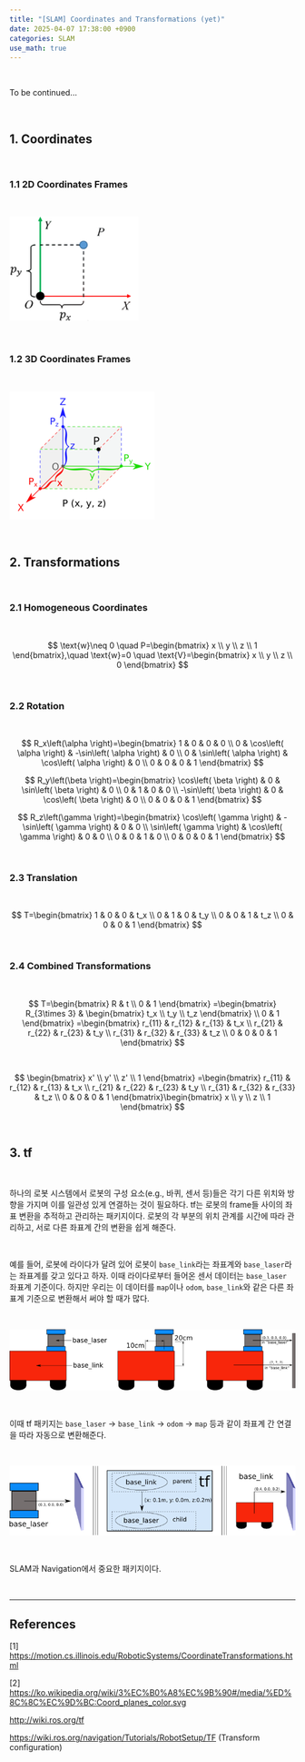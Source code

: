 ```yaml
---
title: "[SLAM] Coordinates and Transformations (yet)"
date: 2025-04-07 17:38:00 +0900
categories: SLAM
use_math: true
---
```


<br>

To be continued...

<br>

## 1. Coordinates

<br>

### 1.1 2D Coordinates Frames

<br>

![2D coordinates frame](/assets/img/2025-04-07/2d-coordinates-frame.png)

<br>

### 1.2 3D Coordinates Frames

<br>

![3D coordinates frame](/assets/img/2025-04-07/3d-coordinates-frame.png)

<br>

## 2. Transformations

<br>

### 2.1 Homogeneous Coordinates

<br>

$$
\text{w}\neq 0 \quad P=\begin{bmatrix}
x \\
y \\
z \\
1
\end{bmatrix},\quad \text{w}=0 \quad \text{V}=\begin{bmatrix}
x \\
y \\
z \\
0
\end{bmatrix}
$$

<br>

### 2.2 Rotation

<br>

$$
R_x\left(\alpha  \right)=\begin{bmatrix}
 1 & 0 & 0 & 0 \\
 0 & \cos\left( \alpha \right) & -\sin\left( \alpha \right) & 0 \\
 0 & \sin\left( \alpha \right) & \cos\left( \alpha \right) & 0 \\
 0 & 0 & 0 & 1
\end{bmatrix}
$$

$$
R_y\left(\beta  \right)=\begin{bmatrix}
 \cos\left( \beta \right) & 0 & \sin\left( \beta \right) & 0 \\
 0 & 1 & 0 & 0 \\
 -\sin\left( \beta \right) & 0 & \cos\left( \beta \right) & 0 \\
 0 & 0 & 0 & 1
\end{bmatrix}
$$

$$
R_z\left(\gamma  \right)=\begin{bmatrix}
 \cos\left( \gamma \right) & -\sin\left( \gamma \right) & 0 & 0 \\
 \sin\left( \gamma \right) & \cos\left( \gamma \right) & 0 & 0 \\
 0 & 0 & 1 & 0 \\
 0 & 0 & 0 & 1
\end{bmatrix}
$$

<br>

### 2.3 Translation

<br>

$$
T=\begin{bmatrix}
 1 & 0 & 0 & t_x \\
 0 & 1 & 0 & t_y \\
 0 & 0 & 1 & t_z \\
 0 & 0 & 0 & 1
\end{bmatrix}
$$

<br>

### 2.4 Combined Transformations

<br>

$$
T=\begin{bmatrix}
R & t \\
0 & 1
\end{bmatrix}
=\begin{bmatrix}
R_{3\times 3} & \begin{bmatrix}
t_x \\
t_y \\
t_z
\end{bmatrix} \\
0 & 1
\end{bmatrix}
=\begin{bmatrix}
r_{11} & r_{12} & r_{13} & t_x \\
r_{21} & r_{22} & r_{23} & t_y \\
r_{31} & r_{32} & r_{33} & t_z \\
0 & 0 & 0 & 1
\end{bmatrix}
$$

<br>

$$
\begin{bmatrix}
x' \\
y' \\
z' \\
1
\end{bmatrix}
=\begin{bmatrix}
r_{11} & r_{12} & r_{13} & t_x \\
r_{21} & r_{22} & r_{23} & t_y \\
r_{31} & r_{32} & r_{33} & t_z \\
0 & 0 & 0 & 1
\end{bmatrix}\begin{bmatrix}
x \\
y \\
z \\
1
\end{bmatrix}
$$

<br>

## 3. tf

<br>

하나의 로봇 시스템에서 로봇의 구성 요소(e.g., 바퀴, 센서 등)들은 각기 다른 위치와 방향을 가지며 이를 일관성 있게 연결하는 것이 필요하다. tf는 로봇의 frame들 사이의 좌표 변환을 추적하고 관리하는 패키지이다. 로봇의 각 부분의 위치 관계를 시간에 따라 관리하고, 서로 다른 좌표계 간의 변환을 쉽게 해준다.

<br>

예를 들어, 로봇에 라이다가 달려 있어 로봇이 `base_link`라는 좌표계와 `base_laser`라는 좌표계를 갖고 있다고 하자. 이때 라이다로부터 들어온 센서 데이터는 `base_laser` 좌표계 기준이다. 하지만 우리는 이 데이터를 `map`이나 `odom`, `base_link`와 같은 다른 좌표계 기준으로 변환해서 써야 할 때가 많다.

<br>

![Transform configuration](/assets/img/2025-04-07/transform-configuration-1.png)

<br>

이때 tf 패키지는 `base_laser` → `base_link` → `odom` → `map` 등과 같이 좌표계 간 연결을 따라 자동으로 변환해준다.

<br>

![Transform configuration](/assets/img/2025-04-07/transform-configuration-2.png)

<br>

SLAM과 Navigation에서 중요한 패키지이다.

<br>

---

## References

[1] https://motion.cs.illinois.edu/RoboticSystems/CoordinateTransformations.html

[2] https://ko.wikipedia.org/wiki/3%EC%B0%A8%EC%9B%90#/media/%ED%8C%8C%EC%9D%BC:Coord_planes_color.svg

http://wiki.ros.org/tf

https://wiki.ros.org/navigation/Tutorials/RobotSetup/TF (Transform configuration)

&nbsp;